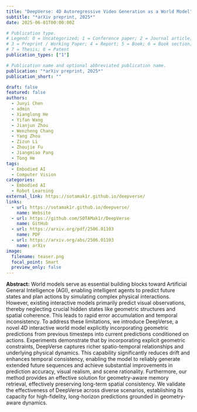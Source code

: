 ```yaml
---
title: "DeepVerse: 4D Autoregressive Video Generation as a World Model"
subtitle: "*arXiv preprint, 2025*"
date: 2025-06-01T00:00:00Z

# Publication type.
# Legend: 0 = Uncategorized; 1 = Conference paper; 2 = Journal article;
# 3 = Preprint / Working Paper; 4 = Report; 5 = Book; 6 = Book section;
# 7 = Thesis; 8 = Patent
publication_types: ["1"]

# Publication name and optional abbreviated publication name.
publication: "*arXiv preprint, 2025*"
publication_short: ""

draft: false
featured: false
authors:
  - Junyi Chen
  - admin
  - Xianglong He
  - Yifan Wang
  - Jianjun Zhou
  - Wenzheng Chang
  - Yang Zhou
  - Zizun Li
  - Zhoujie Fu
  - Jiangmiao Pang
  - Tong He
tags:
  - Embodied AI
  - Computer Vision
categories:
  - Embodied AI
  - Robot Learning
external_link: https://sotamak1r.github.io/deepverse/
links:
  - url: https://sotamak1r.github.io/deepverse/
    name: Website
  - url: https://github.com/SOTAMak1r/DeepVerse
    name: GitHub
  - url: https://arxiv.org/pdf/2506.01103
    name: PDF
  - url: https://arxiv.org/abs/2506.01103
    name: arXiv
image:
  filename: teaser.png
  focal_point: Smart
  preview_only: false
---
```


**Abstract:**
World models serve as essential building blocks toward Artificial General Intelligence (AGI), enabling intelligent agents to predict future states and plan actions by simulating complex physical interactions. However, existing interactive models primarily predict visual observations, thereby neglecting crucial hidden states like geometric structures and spatial coherence. This leads to rapid error accumulation and temporal inconsistency. To address these limitations, we introduce DeepVerse, a novel 4D interactive world model explicitly incorporating geometric predictions from previous timesteps into current predictions conditioned on actions. Experiments demonstrate that by incorporating explicit geometric constraints, DeepVerse captures richer spatio-temporal relationships and underlying physical dynamics. This capability significantly reduces drift and enhances temporal consistency, enabling the model to reliably generate extended future sequences and achieve substantial improvements in prediction accuracy, visual realism, and scene rationality. Furthermore, our method provides an effective solution for geometry-aware memory retrieval, effectively preserving long-term spatial consistency. We validate the effectiveness of DeepVerse across diverse scenarios, establishing its capacity for high-fidelity, long-horizon predictions grounded in geometry-aware dynamics.